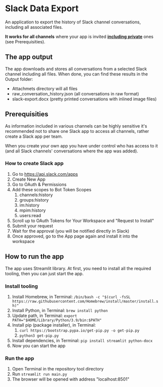 # Slack Data Export

An application to export the history of Slack channel conversations, including all associated files.

**It works for all channels** where your app is invited <u>**including private**</u> ones (see Prerequisities).


## The app output

The app downloads and stores all conversations from a selected Slack channel including all files. When done, you can find these results in the Output folder:
- Attachmets directory will all files
- raw_conversation_history.json (all conversations in raw format)
- slack-export.docx (pretty printed conversations with inlined image files)

## Prerequisities

As information included in various channels can be highly sensitive it's recommended not to share one Slack app to access all channels, rather create a Slack app per team.

When you create your own app you have under control who has access to it (and all Slack channels' conversations where the app was added).

### How to create Slack app

1. Go to https://api.slack.com/apps
2. Create New App
3. Go to OAuth & Permissions
4. Add these scopes to Bot Token Scopes
   1. channels:history
   2. groups:history
   3. im:history
   4. mpim:history
   5. users:read
5. Scroll up to OAuth Tokens for Your Workspace and "Request to Install"
6. Submit your request
7. Wait for the approval (you will be notified directly in Slack)
8. Once approved, go to the App page again and install it into the workspace

## How to run the app

The app uses Streamlit library. At first, you need to install all the required tooling, then you can just start the app.

### Install tooling

1. Install Homebrew, in Terminal: `/bin/bash -c "$(curl -fsSL https://raw.githubusercontent.com/Homebrew/install/master/install.sh)"`
2. Install Python, in Terminal: `brew install python`
1. Update path, in Terminal: `export PATH="$HOME/Library/Python/3.9/bin:$PATH"`
3. Install pip (package installer), in Terminal:
   1.  `curl https://bootstrap.pypa.io/get-pip.py -o get-pip.py`
   2.  `python3 get-pip.py`
5. Install dependencies, in Terminal: `pip install streamlit python-docx`
6. Now you can start the app

### Run the app

1. Open Terminal in the repository tool directory
2. Run `streamlit run main.py`
3. The browser will be opened with address "localhost:8501"